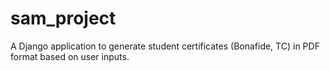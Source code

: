 # sam_project
A Django application to generate student certificates (Bonafide, TC) in PDF format based on user inputs.
